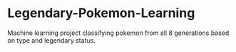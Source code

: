 # Legendary-Pokemon-Learning
Machine learning project classifying pokemon from all 8 generations based on type and legendary status. 
